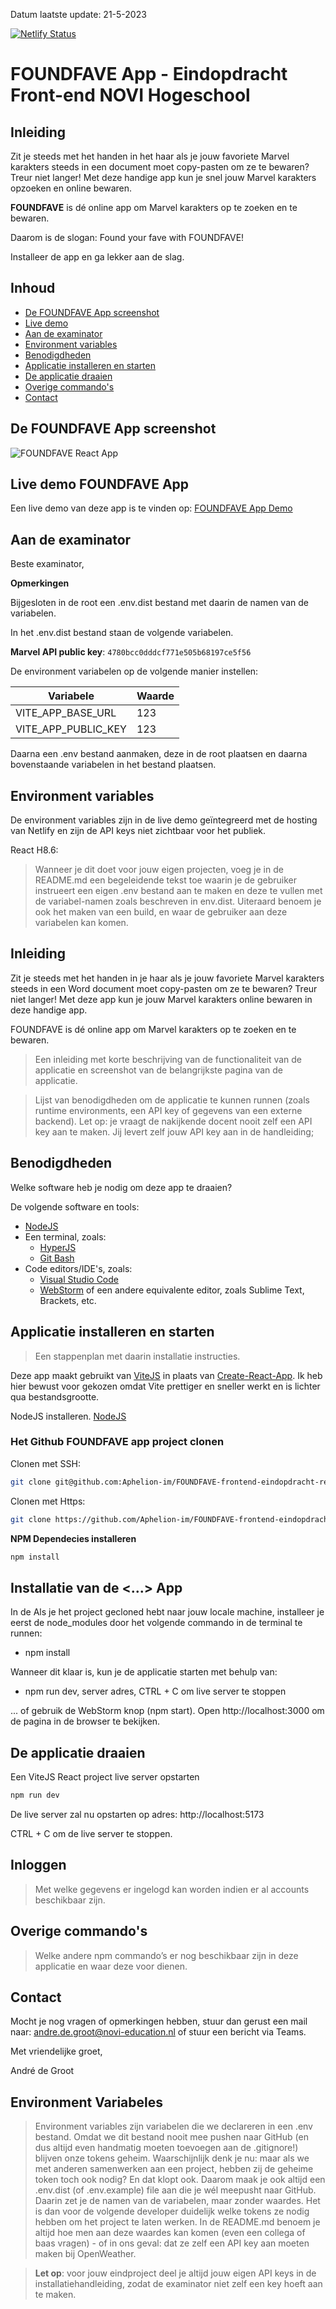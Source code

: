 Datum laatste update: 21-5-2023

[![Netlify Status](https://api.netlify.com/api/v1/badges/b7b86c31-d394-4677-8e75-f6a7eac61048/deploy-status)](https://app.netlify.com/sites/foundfave/deploys)

# FOUNDFAVE App - Eindopdracht Front-end NOVI Hogeschool

## Inleiding
Zit je steeds met het handen in het haar als je jouw favoriete Marvel karakters steeds in een document moet copy-pasten om ze te bewaren? Treur niet langer! Met deze handige app kun je snel jouw Marvel karakters opzoeken en online bewaren.

**FOUNDFAVE** is dé online app om Marvel karakters op te zoeken en te bewaren.

Daarom is de slogan: Found your fave with FOUNDFAVE!

Installeer de app en ga lekker aan de slag. 

## Inhoud
* [De FOUNDFAVE App screenshot](#de-foundfave-app-screenshot)
* [Live demo](#live-demo-foundfave-app) 
* [Aan de examinator](#aan-de-examinator)
* [Environment variables](#environment-variables)
* [Benodigdheden](#benodigdheden)
* [Applicatie installeren en starten](#applicatie-installeren-en-starten) 
* [De applicatie draaien](#de-applicatie-draaien)
* [Overige commando's](#overige-commandos)
* [Contact](#contact)

## De FOUNDFAVE App screenshot
![FOUNDFAVE React App ](./src/screenshots/screenshot-app.jpg)

## Live demo FOUNDFAVE App
Een live demo van deze app is te vinden op: <a target="_blank" href="https://foundfave.online">FOUNDFAVE App Demo</a>

## Aan de examinator
Beste examinator,

__Opmerkingen__

Bijgesloten in de root een .env.dist bestand met daarin de namen van de variabelen.

In het .env.dist bestand staan de volgende variabelen. 

__Marvel API public key__: 
`4780bcc0dddcf771e505b68197ce5f56`

De environment variabelen op de volgende manier instellen: 

| Variabele | Waarde |
|-----------|--------|
|VITE_APP_BASE_URL| 123 |
|VITE_APP_PUBLIC_KEY| 123 |



Daarna een .env bestand aanmaken, deze in de root plaatsen en daarna bovenstaande variabelen in het bestand plaatsen.

## Environment variables
De environment variables zijn in de live demo geïntegreerd met de hosting van Netlify en zijn de API keys niet zichtbaar voor het publiek.




React H8.6:
> Wanneer je dit doet voor jouw eigen projecten, voeg je in de README.md een begeleidende tekst toe waarin je de gebruiker instrueert een eigen .env bestand aan te maken en deze te vullen met de variabel-namen zoals beschreven in env.dist. Uiteraard benoem je ook het maken van een build, en waar de gebruiker aan deze variabelen kan komen.




## Inleiding
Zit je steeds met het handen in je haar als je jouw favoriete Marvel karakters steeds in een Word document moet copy-pasten om ze te bewaren? Treur niet langer! Met deze app kun je jouw Marvel karakters online bewaren in deze handige app. 

FOUNDFAVE is dé online app om Marvel karakters op te zoeken en te bewaren. 

> Een inleiding met korte beschrijving van de functionaliteit van de applicatie en screenshot van de belangrijkste pagina van de applicatie.

> Lijst van benodigdheden om de applicatie te kunnen runnen (zoals runtime environments, een API key of gegevens van een externe backend). Let op: je vraagt de nakijkende docent nooit zelf een API key aan te maken. Jij levert zelf jouw API key aan in de handleiding;


## Benodigdheden
Welke software heb je nodig om deze app te draaien?

De volgende software en tools:
* [NodeJS](https://nodejs.org/en)
* Een terminal, zoals:
  * [HyperJS](https://hyper.is)
  * [Git Bash](https://git-scm.com/downloads)
* Code editors/IDE's, zoals:
  * [Visual Studio Code](https://code.visualstudio.com)
  * [WebStorm](https://www.jetbrains.com/webstorm/) of een andere equivalente editor, zoals Sublime Text, Brackets, etc.


## Applicatie installeren en starten
> Een stappenplan met daarin installatie instructies.

Deze app maakt gebruikt van [ViteJS](https://vitejs.dev) in plaats van [Create-React-App](https://create-react-app.dev). Ik heb hier bewust voor gekozen omdat Vite prettiger en sneller werkt en is lichter qua bestandsgrootte. 

NodeJS installeren. [NodeJS](https://nodejs.org/en)

### Het Github FOUNDFAVE app project clonen

Clonen met SSH:
```bash
git clone git@github.com:Aphelion-im/FOUNDFAVE-frontend-eindopdracht-react.git
```

Clonen met Https:
```bash
git clone https://github.com/Aphelion-im/FOUNDFAVE-frontend-eindopdracht-react.git
```
__NPM Dependecies installeren__
```bash
npm install
```











## Installatie van de <...> App

In de Als je het project gecloned hebt naar jouw locale machine, installeer je eerst de node_modules door het volgende commando in de terminal te runnen:

* npm  install

Wanneer dit klaar is, kun je de applicatie starten met behulp van:
* npm run dev, server adres, CTRL + C om live server te stoppen

... of gebruik de WebStorm knop (npm start). Open http://localhost:3000 om de pagina in de browser te bekijken.



## De applicatie draaien

Een ViteJS React project live server opstarten
```bash
npm run dev
```
De live server zal nu opstarten op adres:
http://localhost:5173 

CTRL + C om de live server te stoppen.


## Inloggen
> Met welke gegevens er ingelogd kan worden indien er al accounts beschikbaar zijn.



## Overige commando's
> Welke andere npm commando’s er nog beschikbaar zijn in deze applicatie en waar deze voor dienen.








## Contact
Mocht je nog vragen of opmerkingen hebben, stuur dan gerust een mail naar: andre.de.groot@novi-education.nl of stuur een bericht via Teams.

Met vriendelijke groet,

André de Groot








## Environment Variabeles
> Environment variables zijn variabelen die we declareren in een .env bestand. Omdat we dit bestand nooit mee pushen naar GitHub (en dus altijd even handmatig moeten toevoegen aan de .gitignore!) blijven onze tokens geheim. Waarschijnlijk denk je nu: maar als we met anderen samenwerken aan een project, hebben zij de geheime token toch ook nodig? En dat klopt ook. Daarom maak je ook altijd een .env.dist (of .env.example) file aan die je wél meepusht naar GitHub. Daarin zet je de namen van de variabelen, maar zonder waardes. Het is dan voor de volgende developer duidelijk welke tokens ze nodig hebben om het project te laten werken. In de README.md benoem je altijd hoe men aan deze waardes kan komen (even een collega of baas vragen) - of in ons geval: dat ze zelf een API key aan moeten maken bij OpenWeather.

> __Let op__: voor jouw eindproject deel je altijd jouw eigen API keys in de installatiehandleiding, zodat de examinator niet zelf een key hoeft aan te maken.

